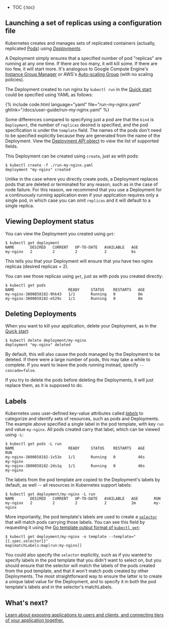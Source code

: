 ---
---


* TOC
{:toc}

## Launching a set of replicas using a configuration file

Kubernetes creates and manages sets of replicated containers (actually, replicated [Pods](/docs/user-guide/pods)) using [*Deployments*](/docs/user-guide/deployments).

A Deployment simply ensures that a specified number of pod "replicas" are running at any one time. If there are too many, it will kill some. If there are too few, it will start more. It's analogous to Google Compute Engine's [Instance Group Manager](https://cloud.google.com/compute/docs/instance-groups/manager/) or AWS's [Auto-scaling Group](http://docs.aws.amazon.com/AutoScaling/latest/DeveloperGuide/AutoScalingGroup.html) (with no scaling policies).

The Deployment created to run nginx by `kubectl run` in the [Quick start](/docs/user-guide/quick-start) could be specified using YAML as follows:

{% include code.html language="yaml" file="run-my-nginx.yaml" ghlink="/docs/user-guide/run-my-nginx.yaml" %}

Some differences compared to specifying just a pod are that the `kind` is `Deployment`, the number of `replicas` desired is specified, and the pod specification is under the `template` field. The names of the pods don't need to be specified explicitly because they are generated from the name of the Deployment.
View the [Deployment API
object](/docs/api-reference/extensions/v1beta1/definitions/#_v1beta1_deployment)
to view the list of supported fields.

This Deployment can be created using `create`, just as with pods:

```shell
$ kubectl create -f ./run-my-nginx.yaml
deployment "my-nginx" created
```

Unlike in the case where you directly create pods, a Deployment replaces pods that are deleted or terminated for any reason, such as in the case of node failure. For this reason, we recommend that you use a Deployment for a continuously running application even if your application requires only a single pod, in which case you can omit `replicas` and it will default to a single replica.

## Viewing Deployment status

You can view the Deployment you created using `get`:

```shell
$ kubectl get deployment
NAME       DESIRED   CURRENT   UP-TO-DATE   AVAILABLE   AGE
my-nginx   2         2         2            2           6s
```

This tells you that your Deployment will ensure that you have two nginx replicas (desired replicas = 2).

You can see those replicas using `get`, just as with pods you created directly:

```shell
$ kubectl get pods
NAME                        READY     STATUS    RESTARTS   AGE
my-nginx-3800858182-9hk43   1/1       Running   0          8m
my-nginx-3800858182-e529s   1/1       Running   0          8m
```

## Deleting Deployments

When you want to kill your application, delete your Deployment, as in the [Quick start](/docs/user-guide/quick-start):

```shell
$ kubectl delete deployment/my-nginx
deployment "my-nginx" deleted
```

By default, this will also cause the pods managed by the Deployment to be deleted. If there were a large number of pods, this may take a while to complete. If you want to leave the pods running instead, specify `--cascade=false`.

If you try to delete the pods before deleting the Deployments, it will just replace them, as it is supposed to do.

## Labels

Kubernetes uses user-defined key-value attributes called [*labels*](/docs/user-guide/labels) to categorize and identify sets of resources, such as pods and Deployments. The example above specified a single label in the pod template, with key `run` and value `my-nginx`. All pods created carry that label, which can be viewed using `-L`:

```shell
$ kubectl get pods -L run
NAME                        READY     STATUS    RESTARTS   AGE       RUN
my-nginx-3800858182-1v53o   1/1       Running   0          46s       my-nginx
my-nginx-3800858182-2ds1q   1/1       Running   0          46s       my-nginx
```

The labels from the pod template are copied to the Deployment's labels by default, as well -- all resources in Kubernetes support labels:

```shell
$ kubectl get deployment/my-nginx -L run
NAME       DESIRED   CURRENT   UP-TO-DATE   AVAILABLE   AGE       RUN
my-nginx   2         2         2            2           2m        my-nginx
```

More importantly, the pod template's labels are used to create a [`selector`](/docs/user-guide/labels/#label-selectors) that will match pods carrying those labels. You can see this field by requesting it using the [Go template output format of `kubectl get`](/docs/user-guide/kubectl/kubectl_get):

```shell
$ kubectl get deployment/my-nginx -o template --template="{{.spec.selector}}"
map[matchLabels:map[run:my-nginx]]
```

You could also specify the `selector` explicitly, such as if you wanted to specify labels in the pod template that you didn't want to select on, but you should ensure that the selector will match the labels of the pods created from the pod template, and that it won't match pods created by other Deployments. The most straightforward way to ensure the latter is to create a unique label value for the Deployment, and to specify it in both the pod template's labels and in the selector's
matchLabels.

## What's next?

[Learn about exposing applications to users and clients, and connecting tiers of your application together.](/docs/user-guide/connecting-applications)
